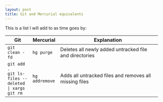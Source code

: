 ```yaml
---
layout: post
title: Git and Mercurial equivalents
---
```


This is a list I will add to as time goes by:

<table>
  <col>
  <col>
  <col width="330">
  <thead>
    </tr>
      <th>Git</th>
      <th>Mercurial</th>
      <th>Explanation</th>
    </tr>
  </thead>
  <tbody>
    <centering>
    <tr>
      <td><code>git clean -fd</code></td>
      <td><code>hg purge</code></td>
      <td>Deletes all newly added untracked file and directories</td>
    </tr>
    <tr>
      <td><code>git add .</code><br>
          <code>git ls-files --deleted | xargs git rm</code></td>
      <td><code>hg addremove</code></td>
      <td>Adds all untracked files and removes all missing files</td>
    </tr>
    </centering>
  </tbody>
</table>
